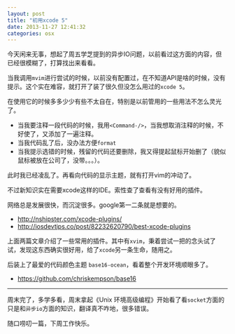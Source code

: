 ```yaml
---
layout: post
title: "初用xcode 5"
date: 2013-11-27 12:41:32
categories: osx
---
```


今天闲来无事，想起了周五学芝提到的异步IO问题，以前看过这方面的内容，但已经很模糊了，打算找出来看看。

当我调用`mvim`进行尝试的时候，以前没有配置过，在不知道API是啥的时候，没有提示。这个实在难容，就打开了装了很久但没怎么用过的`xcode 5`。

在使用它的时候多多少少有些不太自在，特别是以前管用的一些用法不怎么灵光了。

- 当我要注释一段代码的时候，我用`<Command-/>`，当我想取消注释的时候，不好使了，又添加了一遍注释。
- 当我代码乱了后，没办法方便`format`
- 当我提示选错的时候，残留的代码还要删除，我又得提起鼠标开始删了（貌似鼠标被放在公司了，没带。。。）。

此时我已经凌乱了。再看向代码的显示主题，就有打开vim的冲动了。

不过新知识实在需要xcode这样的IDE。索性查了查看有没有好用的插件。

网络总是发展很快，而沉淀很多。google第一二条就是想要的。

- http://nshipster.com/xcode-plugins/
- http://iosdevtips.co/post/82232620790/best-xcode-plugins

上面两篇文章介绍了一些常用的插件。其中有`xvim`，秉着尝试一把的念头试了试，发现这东西确实很好用，给了`xcode`另一条生命，随用之。

后装上了最爱的代码颜色主题 `base16-ocean`，看着整个开发环境顺眼多了。

- https://github.com/chriskempson/base16

-----

周末完了，多学多看，周末拿起《Unix 环境高级编程》开始看了看`socket`方面的只是和`异步io`方面的知识，翻译真不咋地，很多错误。

随口唠叨一篇，下周工作快乐。
